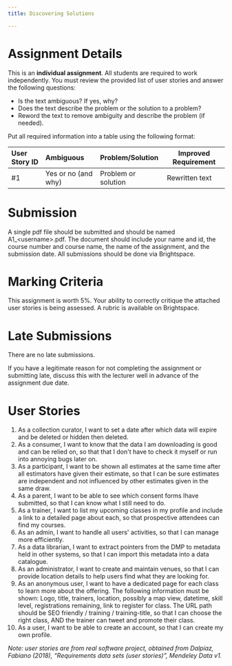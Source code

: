 ```yaml
---
title: Discovering Solutions

---
```


# Assignment Details
This is an **individual assignment**. All students are required to work independently.
You must review the provided list of user stories and answer the following questions:
- Is the text ambiguous? If yes, why?
- Does the text describe the problem or the solution to a problem?
- Reword the text to remove ambiguity and describe the problem (if needed).
  
Put all required information into a table using the following format:

| User Story ID | Ambiguous | Problem/Solution | Improved Requirement |
| :-------|:-----|:-----|------------------------------------------- |
| #1 | Yes or no (and why) | Problem or solution | Rewritten text     |

# Submission
A single pdf file should be submitted and should be named A1_\<username\>.pdf. The document should include your name and id, the course number and course name, the name of the assignment, and the submission date. All submissions should be done via Brightspace.

# Marking Criteria
This assignment is worth 5%. Your ability to correctly critique the attached user stories is being assessed. A rubric is available on Brightspace.

# Late Submissions
There are no late submissions.

If you have a legitimate reason for not completing the assignment or submitting late, discuss this with the lecturer well in advance of the assignment due date.
            

# User Stories
1. As a collection curator, I want to set a date after which data will expire and be deleted or hidden then deleted. 
2. As a consumer, I want to know that the data I am downloading is good and can be relied on, so that that I don't have to check it myself or run into annoying bugs later on. 
3. As a participant, I want to be shown all estimates at the same time after all estimators have given their estimate, so that I can be sure estimates are independent and not influenced by other estimates given in the same draw. 
4. As a parent, I want to be able to see which consent forms Ihave submitted, so that I can know what I still need to do. 
5. As a trainer, I want to list my upcoming classes in my profile and include a link to a detailed page about each, so that prospective attendees can find my courses. 
6. As an admin, I want to handle all users' activities, so that I can manage more efficiently. 
7. As a data librarian, I want to extract pointers from the DMP to metadata held in other systems, so that I can import this metadata into a data catalogue. 
8. As an administrator, I want to create and maintain venues, so that I can provide location details to help users find what they are looking for. 
9. As an anonymous user, I want to have a dedicated page for each class to learn more about the offering. The following information must be shown: Logo, title, trainers, location, possibly a map view, datetime, skill level, registrations remaining, link to register for class. The URL path should be SEO friendly / training / training-title, so that I can choose the right class, AND the trainer can tweet and promote their class.
10. As a user, I want to be able to create an account, so that I can create my own profile.

*Note: user stories are from real software project, obtained from Dalpiaz, Fabiano (2018), “Requirements data sets (user stories)”, Mendeley Data v1.*